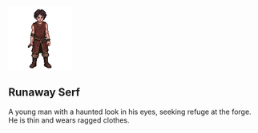 ![alt text](runaway_serf.png)

## Runaway Serf

A young man with a haunted look in his eyes, seeking refuge at the forge. He is thin and wears ragged clothes.
